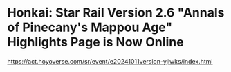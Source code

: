 # Honkai: Star Rail Version 2.6 "Annals of Pinecany's Mappou Age" Highlights Page is Now Online
https://act.hoyoverse.com/sr/event/e20241011version-yjlwks/index.html
